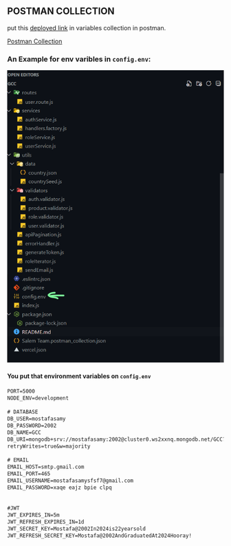## POSTMAN COLLECTION

put this [deployed link](https://gcc-eosin.vercel.app) in variables collection in postman.

[Postman Collection](https://interstellar-flare-148518.postman.co/workspace/Team-Workspace~4ba745de-4647-4ad5-893b-ad5d80170703/collection/23532006-a966a9fa-98a8-4c69-b033-0cf3209c9272?action=share&creator=23532006&active-environment=23532006-23e73f70-0d0f-4e96-85a2-299957ecbf7d)

### An Example for env varibles in `config.env`:

![Example](Example.png)

#### You put that environment variables on `config.env`

```
PORT=5000
NODE_ENV=development

# DATABASE
DB_USER=mostafasamy
DB_PASSWORD=2002
DB_NAME=GCC
DB_URI=mongodb+srv://mostafasamy:2002@cluster0.ws2xxnq.mongodb.net/GCC?retryWrites=true&w=majority

# EMAIL
EMAIL_HOST=smtp.gmail.com
EMAIL_PORT=465
EMAIL_USERNAME=mostafasamysfsf7@gmail.com
EMAIL_PASSWORD=xaqe eajz bpie clpq


#JWT
JWT_EXPIRES_IN=5m
JWT_REFRESH_EXPIRES_IN=1d
JWT_SECRET_KEY=Mostafa@2002In2024is22yearsold
JWT_REFRESH_SECRET_KEY=Mostafa@2002AndGraduatedAt2024Hooray!
```
